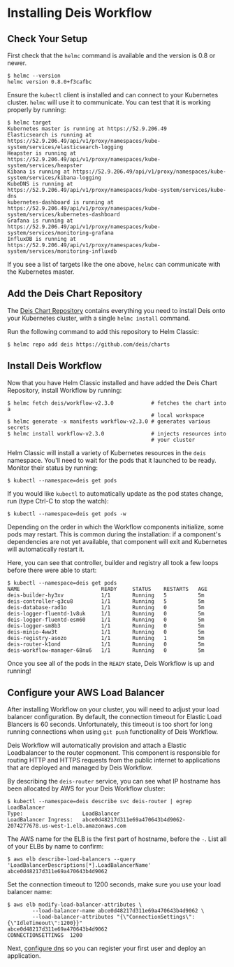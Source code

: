 # Installing Deis Workflow

## Check Your Setup

First check that the `helmc` command is available and the version is 0.8 or newer.

```
$ helmc --version
helmc version 0.8.0+f3cafbc
```

Ensure the `kubectl` client is installed and can connect to your Kubernetes cluster. `helmc` will
use it to communicate. You can test that it is working properly by running:

```
$ helmc target
Kubernetes master is running at https://52.9.206.49
Elasticsearch is running at https://52.9.206.49/api/v1/proxy/namespaces/kube-system/services/elasticsearch-logging
Heapster is running at https://52.9.206.49/api/v1/proxy/namespaces/kube-system/services/heapster
Kibana is running at https://52.9.206.49/api/v1/proxy/namespaces/kube-system/services/kibana-logging
KubeDNS is running at https://52.9.206.49/api/v1/proxy/namespaces/kube-system/services/kube-dns
kubernetes-dashboard is running at https://52.9.206.49/api/v1/proxy/namespaces/kube-system/services/kubernetes-dashboard
Grafana is running at https://52.9.206.49/api/v1/proxy/namespaces/kube-system/services/monitoring-grafana
InfluxDB is running at https://52.9.206.49/api/v1/proxy/namespaces/kube-system/services/monitoring-influxdb
```

If you see a list of targets like the one above, `helmc` can communicate with the Kubernetes master.

## Add the Deis Chart Repository

The [Deis Chart Repository](https://github.com/deis/charts) contains everything you
need to install Deis onto your Kubernetes cluster, with a single `helmc install` command.

Run the following command to add this repository to Helm Classic:

```
$ helmc repo add deis https://github.com/deis/charts
```

## Install Deis Workflow

Now that you have Helm Classic installed and have added the Deis Chart Repository, install Workflow by running:

```
$ helmc fetch deis/workflow-v2.3.0            # fetches the chart into a
                                              # local workspace
$ helmc generate -x manifests workflow-v2.3.0 # generates various secrets
$ helmc install workflow-v2.3.0               # injects resources into
                                              # your cluster
```

Helm Classic will install a variety of Kubernetes resources in the `deis` namespace.
You'll need to wait for the pods that it launched to be ready. Monitor their status
by running:

```
$ kubectl --namespace=deis get pods
```

If you would like `kubectl` to automatically update as the pod states change, run (type Ctrl-C to stop the watch):
```
$ kubectl --namespace=deis get pods -w
```

Depending on the order in which the Workflow components initialize, some pods may restart. This is common during the
installation: if a component's dependencies are not yet available, that component will exit and Kubernetes will
automatically restart it.

Here, you can see that controller, builder and registry all took a few loops before there were able to start:
```
$ kubectl --namespace=deis get pods
NAME                          READY     STATUS    RESTARTS   AGE
deis-builder-hy3xv            1/1       Running   5          5m
deis-controller-g3cu8         1/1       Running   5          5m
deis-database-rad1o           1/1       Running   0          5m
deis-logger-fluentd-1v8uk     1/1       Running   0          5m
deis-logger-fluentd-esm60     1/1       Running   0          5m
deis-logger-sm8b3             1/1       Running   0          5m
deis-minio-4ww3t              1/1       Running   0          5m
deis-registry-asozo           1/1       Running   1          5m
deis-router-k1ond             1/1       Running   0          5m
deis-workflow-manager-68nu6   1/1       Running   0          5m
```

Once you see all of the pods in the `READY` state, Deis Workflow is up and running!

## Configure your AWS Load Balancer

After installing Workflow on your cluster, you will need to adjust your load balancer configuration.
By default, the connection timeout for Elastic Load Blancers is 60 seconds. Unfortunately, this timeout is too short for
long running connections when using `git push` functionality of Deis Workflow.

Deis Workflow will automatically provision and attach a Elastic Loadbalancer to the router copmonent. This
component is responsible for routing HTTP and HTTPS requests from the public internet to applications that are deployed
and managed by Deis Workflow.

By describing the `deis-router` service, you can see what IP hostname has been allocated by AWS for your Deis Workflow
cluster:

```
$ kubectl --namespace=deis describe svc deis-router | egrep LoadBalancer
Type:                   LoadBalancer
LoadBalancer Ingress:   abce0d48217d311e69a470643b4d9062-2074277678.us-west-1.elb.amazonaws.com
```

The AWS name for the ELB is the first part of hostname, before the `-`. List all of your ELBs by name to confirm:
```
$ aws elb describe-load-balancers --query 'LoadBalancerDescriptions[*].LoadBalancerName'
abce0d48217d311e69a470643b4d9062
```

Set the connection timeout to 1200 seconds, make sure you use your load balancer name:
```
$ aws elb modify-load-balancer-attributes \
        --load-balancer-name abce0d48217d311e69a470643b4d9062 \
        --load-balancer-attributes "{\"ConnectionSettings\":{\"IdleTimeout\":1200}}"
abce0d48217d311e69a470643b4d9062
CONNECTIONSETTINGS	1200
```

Next, [configure dns](dns.md) so you can register your first user and deploy an application.
